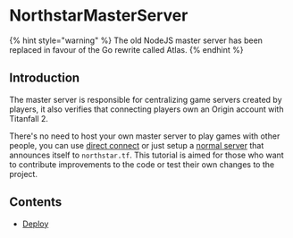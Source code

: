 # NorthstarMasterServer

{% hint style="warning" %}
The old NodeJS master server has been replaced in favour of the Go rewrite called Atlas.
{% endhint %}

## Introduction

The master server is responsible for centralizing game servers created by players, it also verifies that connecting players own an Origin account with Titanfall 2.

There's no need to host your own master server to play games with other people, you can use [direct connect](../../../installing-northstar/using-northstar/direct-connect.md) or just setup a [normal server](../../../hosting-a-server-with-northstar/basic-listen-server.md) that announces itself to `northstar.tf`. This tutorial is aimed for those who want to contribute improvements to the code or test their own changes to the project.

## Contents

* [Deploy](deploy.md)
